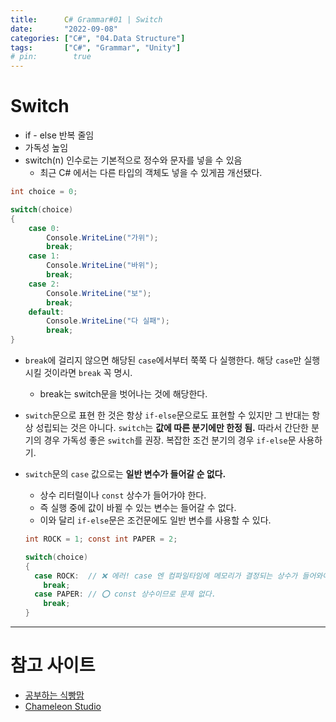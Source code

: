 ```yaml
---
title:      C# Grammar#01 | Switch
date:       "2022-09-08"
categories: ["C#", "04.Data Structure"]
tags:       ["C#", "Grammar", "Unity"]
# pin:        true
---
```


# Switch
- if - else 반복 줄임
- 가독성 높임
- switch(n) 인수로는 기본적으로 정수와 문자를 넣을 수 있음
  - 최근 C# 에서는 다른 타입의 객체도 넣을 수 있게끔 개선됐다.

```c#
int choice = 0;

switch(choice)
{
    case 0:
        Console.WriteLine("가위");
        break;
    case 1:
        Console.WriteLine("바위");
        break;
    case 2:
        Console.WriteLine("보");
        break;
    default:
        Console.WriteLine("다 실패");
        break;
}
```

- ```break```에 걸리지 않으면 해당된 ```case```에서부터 쭉쭉 다 실행한다. 해당 ```case```만 실행 시킬 것이라면 ```break``` 꼭 명시.
  - break는 switch문을 벗어나는 것에 해당한다.
- ```switch```문으로 표현 한 것은 항상 ```if-else```문으로도 표현할 수 있지만 그 반대는 항상 성립되는 것은 아니다. ```switch```는 **값에 따른 분기에만 한정 됨.** 따라서 간단한 분기의 경우 가독성 좋은 ```switch```를 권장. 복잡한 조건 분기의 경우 ```if-else```문 사용하기.
- ```switch```문의 ```case``` 값으로는 **일반 변수가 들어갈 순 없다.**
  - 상수 리터럴이나 ```const``` 상수가 들어가야 한다.
  - 즉 실행 중에 값이 바뀔 수 있는 변수는 들어갈 수 없다.
  - 이와 달리 ```if-else```문은 조건문에도 일반 변수를 사용할 수 있다.
  
  ```c#
  int ROCK = 1; const int PAPER = 2;

  switch(choice)
  {
    case ROCK:  // ❌ 에러! case 엔 컴파일타임에 메모리가 결정되는 상수가 들어와야 한다.
      break;
    case PAPER: // ⭕ const 상수이므로 문제 없다.
      break;
  }
  ```

---

# 참고 사이트
- [공부하는 식빵맘](https://ansohxxn.github.io/c%20sharp/ch2-1/)
- [Chameleon Studio](https://chameleonstudio.tistory.com/42)